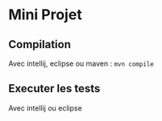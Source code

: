 # Mini Projet
## Compilation
Avec intellij, eclipse ou maven : `mvn compile`

## Executer les tests
Avec intellij ou eclipse


